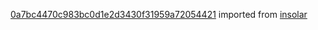 [0a7bc4470c983bc0d1e2d3430f31959a72054421](https://github.com/insolar/insolar/commit/0a7bc4470c983bc0d1e2d3430f31959a72054421) imported from [insolar](https://github.com/insolar/insolar)
